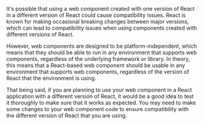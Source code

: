 It's possible that using a web component created with one version of React in a different version of React could cause compatibility issues. React is known for making occasional breaking changes between major versions, which can lead to compatibility issues when using components created with different versions of React.

However, web components are designed to be platform-independent, which means that they should be able to run in any environment that supports web components, regardless of the underlying framework or library. In theory, this means that a React-based web component should be usable in any environment that supports web components, regardless of the version of React that the environment is using.

That being said, if you are planning to use your web component in a React application with a different version of React, it would be a good idea to test it thoroughly to make sure that it works as expected. You may need to make some changes to your web component code to ensure compatibility with the different version of React that you are using.
